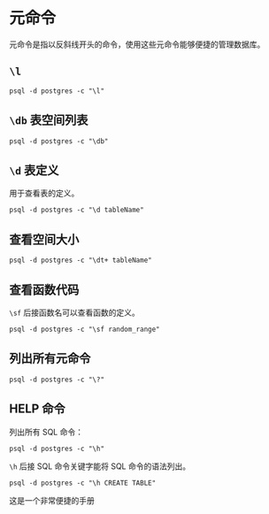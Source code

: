 # 元命令

元命令是指以反斜线开头的命令，使用这些元命令能够便捷的管理数据库。

## `\l`

<div class="run"></div>

```shell
psql -d postgres -c "\l"
```

## `\db` 表空间列表

<div class="run"></div>

```shell
psql -d postgres -c "\db"
```

## `\d` 表定义

用于查看表的定义。

```shell
psql -d postgres -c "\d tableName"
```

## 查看空间大小

```shell
psql -d postgres -c "\dt+ tableName"
```

## 查看函数代码

`\sf` 后接函数名可以查看函数的定义。

<div class="run"></div>

```shell
psql -d postgres -c "\sf random_range"
```

## 列出所有元命令

<div class="run"></div>

```shell
psql -d postgres -c "\?"
```

## HELP 命令

列出所有 SQL 命令：

<div class="run"></div>

```shell
psql -d postgres -c "\h"
```

`\h` 后接 SQL 命令关键字能将 SQL 命令的语法列出。

<div class="run"></div>

```shell
psql -d postgres -c "\h CREATE TABLE"
```

<div class="banner">这是一个非常便捷的手册</div>

